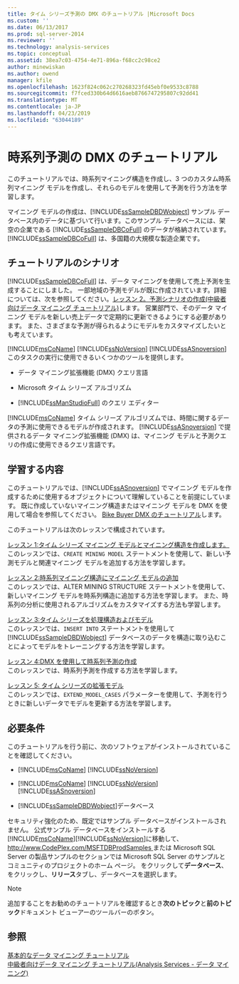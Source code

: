 ```yaml
---
title: タイム シリーズ予測の DMX のチュートリアル |Microsoft Docs
ms.custom: ''
ms.date: 06/13/2017
ms.prod: sql-server-2014
ms.reviewer: ''
ms.technology: analysis-services
ms.topic: conceptual
ms.assetid: 38ea7c03-4754-4e71-896a-f68cc2c98ce2
author: minewiskan
ms.author: owend
manager: kfile
ms.openlocfilehash: 1623f824c062c270268323fd45ebf0e9533c8788
ms.sourcegitcommit: f7fced330b64d6616aeb8766747295807c92dd41
ms.translationtype: MT
ms.contentlocale: ja-JP
ms.lasthandoff: 04/23/2019
ms.locfileid: "63044189"
---
```

# <a name="time-series-prediction-dmx-tutorial"></a>時系列予測の DMX のチュートリアル
  このチュートリアルでは、時系列マイニング構造を作成し、3 つのカスタム時系列マイニング モデルを作成し、それらのモデルを使用して予測を行う方法を学習します。  
  
 マイニング モデルの作成は、[!INCLUDE[ssSampleDBDWobject](../includes/sssampledbdwobject-md.md)] サンプル データベース内のデータに基づいて行います。このサンプル データベースには、架空の企業である [!INCLUDE[ssSampleDBCoFull](../includes/sssampledbcofull-md.md)] のデータが格納されています。 [!INCLUDE[ssSampleDBCoFull](../includes/sssampledbcofull-md.md)] は、多国籍の大規模な製造企業です。  
  
## <a name="tutorial-scenario"></a>チュートリアルのシナリオ  
 [!INCLUDE[ssSampleDBCoFull](../includes/sssampledbcofull-md.md)] は、データ マイニングを使用して売上予測を生成することにしました。 一部地域の予測モデルが既に作成されています。詳細については、次を参照してください。[レッスン 2。予測シナリオの作成&#40;中級者向けデータ マイニング チュートリアル&#41;](../../2014/tutorials/lesson-2-building-a-forecasting-scenario-intermediate-data-mining-tutorial.md)します。 営業部門で、そのデータ マイニング モデルを新しい売上データで定期的に更新できるようにする必要があります。 また、さまざまな予測が得られるようにモデルをカスタマイズしたいとも考えています。  
  
 [!INCLUDE[msCoName](../includes/msconame-md.md)] [!INCLUDE[ssNoVersion](../includes/ssnoversion-md.md)] [!INCLUDE[ssASnoversion](../includes/ssasnoversion-md.md)] このタスクの実行に使用できるいくつかのツールを提供します。  
  
-   データ マイニング拡張機能 (DMX) クエリ言語  
  
-   Microsoft タイム シリーズ アルゴリズム  
  
-   [!INCLUDE[ssManStudioFull](../includes/ssmanstudiofull-md.md)] のクエリ エディター  
  
 [!INCLUDE[msCoName](../includes/msconame-md.md)] タイム シリーズ アルゴリズムでは、時間に関するデータの予測に使用できるモデルが作成されます。 [!INCLUDE[ssASnoversion](../includes/ssasnoversion-md.md)] で提供されるデータ マイニング拡張機能 (DMX) は、マイニング モデルと予測クエリの作成に使用できるクエリ言語です。  
  
## <a name="what-you-will-learn"></a>学習する内容  
 このチュートリアルでは、[!INCLUDE[ssASnoversion](../includes/ssasnoversion-md.md)] でマイニング モデルを作成するために使用するオブジェクトについて理解していることを前提にしています。 既に作成していないマイニング構造またはマイニング モデルを DMX を使用して場合を参照してください。 [Bike Buyer DMX のチュートリアル](../../2014/tutorials/bike-buyer-dmx-tutorial.md)します。  
  
 このチュートリアルは次のレッスンで構成されています。  
  
 [レッスン 1:タイム シリーズ マイニング モデルとマイニング構造を作成します。](../../2014/tutorials/lesson-1-creating-a-time-series-mining-model-and-mining-structure.md)  
 このレッスンでは、`CREATE MINING MODEL` ステートメントを使用して、新しい予測モデルと関連マイニング モデルを追加する方法を学習します。  
  
 [レッスン 2:時系列マイニング構造にマイニング モデルの追加](../../2014/tutorials/lesson-2-adding-mining-models-to-the-time-series-mining-structure.md)  
 このレッスンでは、ALTER MINING STRUCTURE ステートメントを使用して、新しいマイニング モデルを時系列構造に追加する方法を学習します。 また、時系列の分析に使用されるアルゴリズムをカスタマイズする方法も学習します。  
  
 [レッスン 3:タイム シリーズを処理構造およびモデル](../../2014/tutorials/lesson-3-processing-the-time-series-structure-and-models.md)  
 このレッスンでは、`INSERT INTO` ステートメントを使用して [!INCLUDE[ssSampleDBDWobject](../includes/sssampledbdwobject-md.md)] データベースのデータを構造に取り込むことによってモデルをトレーニングする方法を学習します。  
  
 [レッスン 4:DMX を使用して時系列予測の作成](../../2014/tutorials/lesson-4-creating-time-series-predictions-using-dmx.md)  
 このレッスンでは、時系列予測を作成する方法を学習します。  
  
 [レッスン 5: タイム シリーズの拡張モデル](../../2014/tutorials/lesson-5-extending-the-time-series-model.md)  
 このレッスンでは、`EXTEND_MODEL_CASES` パラメーターを使用して、予測を行うときに新しいデータでモデルを更新する方法を学習します。  
  
## <a name="requirements"></a>必要条件  
 このチュートリアルを行う前に、次のソフトウェアがインストールされていることを確認してください。  
  
-   [!INCLUDE[msCoName](../includes/msconame-md.md)] [!INCLUDE[ssNoVersion](../includes/ssnoversion-md.md)]  
  
-   [!INCLUDE[msCoName](../includes/msconame-md.md)] [!INCLUDE[ssNoVersion](../includes/ssnoversion-md.md)] [!INCLUDE[ssASnoversion](../includes/ssasnoversion-md.md)]  
  
-   [!INCLUDE[ssSampleDBDWobject](../includes/sssampledbdwobject-md.md)]データベース  
  
 セキュリティ強化のため、既定ではサンプル データベースがインストールされません。 公式サンプル データベースをインストールする[!INCLUDE[msCoName](../includes/msconame-md.md)][!INCLUDE[ssNoVersion](../includes/ssnoversion-md.md)]に移動して、 [ http://www.CodePlex.com/MSFTDBProdSamples ](https://go.microsoft.com/fwlink/?LinkId=88417)または Microsoft SQL Server の製品サンプルのセクションでは Microsoft SQL Server のサンプルとコミュニティのプロジェクトのホーム ページ。 をクリックして**データベース**、 をクリックし、**リリース**タブし、データベースを選択します。  
  
> [!NOTE]  
>  追加することをお勧めのチュートリアルを確認するとき**次のトピック**と**前のトピック**ドキュメント ビューアーのツールバーのボタン。  
  
## <a name="see-also"></a>参照  
 [基本的なデータ マイニング チュートリアル](../../2014/tutorials/basic-data-mining-tutorial.md)   
 [中級者向けデータ マイニング チュートリアル&#40;Analysis Services - データ マイニング&#41;](../../2014/tutorials/intermediate-data-mining-tutorial-analysis-services-data-mining.md)  
  
  
